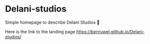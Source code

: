# Delani-studios
 Simple homepage to describe Delani Studios 🎵
 
 Here is the link to the landing page https://benruwel.github.io/Delani-studios/

